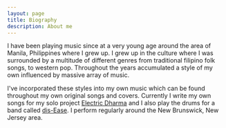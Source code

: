 ```yaml
---
layout: page
title: Biography
description: About me
---
```



I have been playing music since at a very young age around the area of Manila, Philippines where I grew up.
I grew up in the culture where I was surrounded by a multitude of different genres from traditional filipino folk songs, to western pop.
Throughout the years accumulated a style of my own influenced by massive array of 
music.

I've incorporated these styles into my own music which can be found throughout my own original songs and covers. Currently I write my own songs for my solo project [Electric Dharma](http://electricdharma.bandcamp.com) and I also play the drums for a band called [dis-Ease](http://dis-ease.bandcamp.com). I perform regularly around the New Brunswick, New Jersey area.

